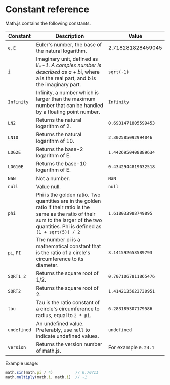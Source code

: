 # Constant reference

Math.js contains the following constants. 

Constant        | Description | Value
--------------- | ----------- | -----
`e`, `E`        | Euler's number, the base of the natural logarithm. | 2.718281828459045
`i`             | Imaginary unit, defined as i*i=-1. A complex number is described as a + b*i, where a is the real part, and b is the imaginary part. | `sqrt(-1)`
`Infinity`      | Infinity, a number which is larger than the maximum number that can be handled by a floating point number. | `Infinity`
`LN2`           | Returns the natural logarithm of 2. | `0.6931471805599453`
`LN10`          | Returns the natural logarithm of 10. | `2.302585092994046`
`LOG2E`         | Returns the base-2 logarithm of E. | `1.4426950408889634`
`LOG10E`        | Returns the base-10 logarithm of E. | `0.4342944819032518`
`NaN`           | Not a number. | `NaN`
`null`          | Value null. | `null`
`phi`           | Phi is the golden ratio. Two quantities are in the golden ratio if their ratio is the same as the ratio of their sum to the larger of the two quantities. Phi is defined as `(1 + sqrt(5)) / 2` | `1.618033988749895`
`pi`, `PI`      | The number pi is a mathematical constant that is the ratio of a circle\'s circumference to its diameter. | `3.141592653589793`
`SQRT1_2`       | Returns the square root of 1/2. | `0.7071067811865476`
`SQRT2`         | Returns the square root of 2. | `1.4142135623730951`
`tau`           | Tau is the ratio constant of a circle\'s circumference to radius, equal to `2 * pi`. | `6.283185307179586`
`undefined`     | An undefined value. Preferably, use `null` to indicate undefined values. | `undefined`
`version`       | Returns the version number of math.js. | For example `0.24.1`

Example usage:

```js
math.sin(math.pi / 4)          // 0.70711
math.multiply(math.i, math.i)  // -1
```
